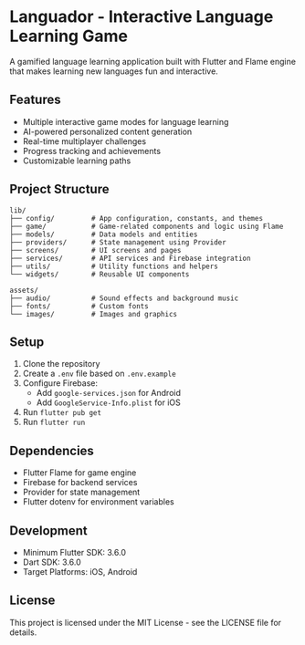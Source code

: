 # Languador - Interactive Language Learning Game

A gamified language learning application built with Flutter and Flame engine that makes learning new languages fun and interactive.

## Features

- Multiple interactive game modes for language learning
- AI-powered personalized content generation
- Real-time multiplayer challenges
- Progress tracking and achievements
- Customizable learning paths

## Project Structure

```
lib/
├── config/         # App configuration, constants, and themes
├── game/           # Game-related components and logic using Flame
├── models/         # Data models and entities
├── providers/      # State management using Provider
├── screens/        # UI screens and pages
├── services/       # API services and Firebase integration
├── utils/          # Utility functions and helpers
└── widgets/        # Reusable UI components

assets/
├── audio/          # Sound effects and background music
├── fonts/          # Custom fonts
└── images/         # Images and graphics
```

## Setup

1. Clone the repository
2. Create a `.env` file based on `.env.example`
3. Configure Firebase:
   - Add `google-services.json` for Android
   - Add `GoogleService-Info.plist` for iOS
4. Run `flutter pub get`
5. Run `flutter run`

## Dependencies

- Flutter Flame for game engine
- Firebase for backend services
- Provider for state management
- Flutter dotenv for environment variables

## Development

- Minimum Flutter SDK: 3.6.0
- Dart SDK: 3.6.0
- Target Platforms: iOS, Android

## License

This project is licensed under the MIT License - see the LICENSE file for details.
